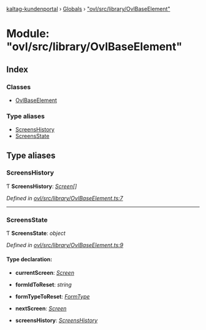 [kaltag-kundenportal](../README.md) › [Globals](../globals.md) › ["ovl/src/library/OvlBaseElement"](_ovl_src_library_ovlbaseelement_.md)

# Module: "ovl/src/library/OvlBaseElement"

## Index

### Classes

* [OvlBaseElement](../classes/_ovl_src_library_ovlbaseelement_.ovlbaseelement.md)

### Type aliases

* [ScreensHistory](_ovl_src_library_ovlbaseelement_.md#screenshistory)
* [ScreensState](_ovl_src_library_ovlbaseelement_.md#screensstate)

## Type aliases

###  ScreensHistory

Ƭ **ScreensHistory**: *[Screen](_test_src_statescreens_.md#screen)[]*

*Defined in [ovl/src/library/OvlBaseElement.ts:7](https://github.com/fopsdev/ovl/blob/f9b6194/ovl/src/library/OvlBaseElement.ts#L7)*

___

###  ScreensState

Ƭ **ScreensState**: *object*

*Defined in [ovl/src/library/OvlBaseElement.ts:9](https://github.com/fopsdev/ovl/blob/f9b6194/ovl/src/library/OvlBaseElement.ts#L9)*

#### Type declaration:

* **currentScreen**: *[Screen](_test_src_statescreens_.md#screen)*

* **formIdToReset**: *string*

* **formTypeToReset**: *[FormType](_ovl_src_library_forms_actions_.md#formtype)*

* **nextScreen**: *[Screen](_test_src_statescreens_.md#screen)*

* **screensHistory**: *[ScreensHistory](_ovl_src_library_ovlbaseelement_.md#screenshistory)*
